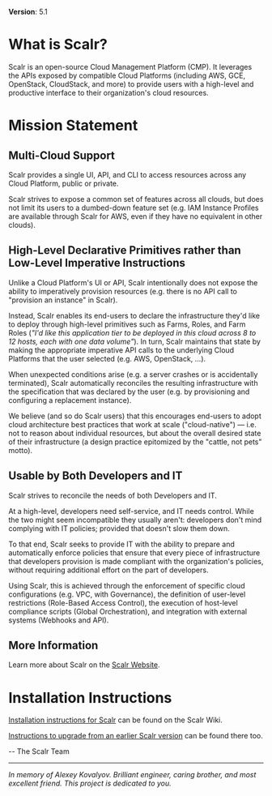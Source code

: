 **Version**: 5.1

What is Scalr?
==============

Scalr is an open-source Cloud Management Platform (CMP). It leverages the
APIs exposed by compatible Cloud Platforms (including AWS, GCE, OpenStack,
CloudStack, and more) to provide users with a high-level and productive
interface to their organization's cloud resources.


Mission Statement
=================

Multi-Cloud Support
-------------------

Scalr provides a single UI, API, and CLI to access resources across any Cloud
Platform, public or private.

Scalr strives to expose a common set of features across all clouds, but does
not limit its users to a dumbed-down feature set (e.g. IAM Instance Profiles
are available through Scalr for AWS, even if they have no equivalent in other
clouds).


High-Level Declarative Primitives rather than Low-Level Imperative Instructions
-------------------------------------------------------------------------------

Unlike a Cloud Platform's UI or API, Scalr intentionally does not expose the
ability to imperatively provision resources  (e.g. there is no API call to
"provision an instance" in Scalr).

Instead, Scalr enables its end-users to declare the infrastructure they'd like
to deploy through high-level primitives such as Farms, Roles, and Farm Roles
(*"I'd like this application tier to be deployed in this cloud across 8 to 12
hosts, each with one data volume"*). In turn, Scalr maintains that state by
making the appropriate imperative API calls to the underlying Cloud Platforms
that the user selected (e.g. AWS, OpenStack, ...).

When unexpected conditions arise (e.g. a server crashes or is accidentally
terminated), Scalr automatically reconciles the resulting infrastructure with
the specification that was declared by the user (e.g. by provisioning and
configuring a replacement instance).

We believe (and so do Scalr users) that this encourages end-users to adopt
cloud architecture best practices that work at scale ("cloud-native") — i.e.
not to reason about individual resources, but about the overall desired state
of their infrastructure (a design practice epitomized by the "cattle, not pets"
motto).


Usable by Both Developers and IT
--------------------------------

Scalr strives to reconcile the needs of both Developers and IT.

At a high-level, developers need self-service, and IT needs control. While the
two might seem incompatible they usually aren't: developers don't mind
complying with IT policies; provided that doesn't slow them down.

To that end, Scalr seeks to provide IT with the ability to prepare and
automatically enforce policies that ensure that every piece of infrastructure
that developers provision is made compliant with the organization's policies,
without requiring additional effort on the part of developers.

Using Scalr, this is achieved through the enforcement of specific cloud
configurations (e.g. VPC, with Governance), the definition of user-level
restrictions (Role-Based Access Control), the execution of host-level
compliance scripts (Global Orchestration), and integration with external
systems (Webhooks and API).


More Information
----------------

Learn more about Scalr on the [Scalr Website][10].


Installation Instructions
=========================

[Installation instructions for Scalr][20] can be found on the Scalr Wiki.

[Instructions to upgrade from an earlier Scalr version][21] can be found there
too.


-- The Scalr Team

----

*In memory of Alexey Kovalyov.
Brilliant engineer, caring brother, and most excellent friend.
This project is dedicated to you.*

[10]: http://www.scalr.com/ "Scalr Product Overview"
[20]: https://scalr-wiki.atlassian.net/wiki/x/XgQb "Installation Instructions"
[21]: https://scalr-wiki.atlassian.net/wiki/x/FoAs "Upgrade Instructions"

